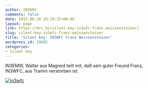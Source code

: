 ```yaml
---
author: IN3DOV
comments: false
date: 2015-06-28 19:29:37+00:00
layout: page
link: https://drc.bz/silent-key-in3wfc-franz-weissensteiner/
slug: silent-key-in3wfc-franz-weissensteiner
title: 'Silent key: IN3WFC Franz Weissensteiner'
wordpress_id: 10605
categories:
- Silent key
---
```


IN3EMW, Walter aus Magreid teilt mit, daß sein guter Freund Franz, IN3WFC, aus Tramin verstorben ist.

[![in3wfc](https://drc.bz/wp-content/uploads/2015/06/in3wfc.jpg)](https://drc.bz/wp-content/uploads/2015/06/in3wfc.jpg)


